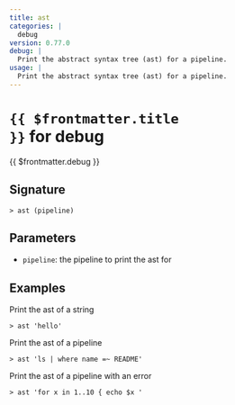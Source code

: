 ```yaml
---
title: ast
categories: |
  debug
version: 0.77.0
debug: |
  Print the abstract syntax tree (ast) for a pipeline.
usage: |
  Print the abstract syntax tree (ast) for a pipeline.
---
```


# <code>{{ $frontmatter.title }}</code> for debug

<div class='command-title'>{{ $frontmatter.debug }}</div>

## Signature

```> ast (pipeline)```

## Parameters

 -  `pipeline`: the pipeline to print the ast for

## Examples

Print the ast of a string
```shell
> ast 'hello'

```

Print the ast of a pipeline
```shell
> ast 'ls | where name =~ README'

```

Print the ast of a pipeline with an error
```shell
> ast 'for x in 1..10 { echo $x '

```
